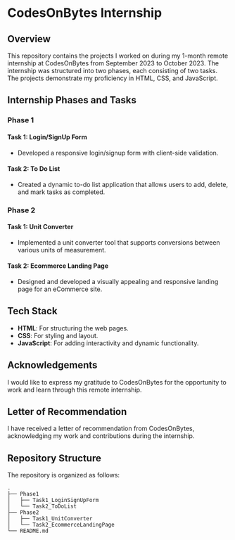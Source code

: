 # CodesOnBytes Internship


## Overview

This repository contains the projects I worked on during my 1-month remote internship at CodesOnBytes from September 2023 to October 2023. The internship was structured into two phases, each consisting of two tasks. The projects demonstrate my proficiency in HTML, CSS, and JavaScript.


## Internship Phases and Tasks

### Phase 1

#### Task 1: Login/SignUp Form
- Developed a responsive login/signup form with client-side validation.

#### Task 2: To Do List
- Created a dynamic to-do list application that allows users to add, delete, and mark tasks as completed.

### Phase 2

#### Task 1: Unit Converter
- Implemented a unit converter tool that supports conversions between various units of measurement.

#### Task 2: Ecommerce Landing Page
- Designed and developed a visually appealing and responsive landing page for an eCommerce site.


## Tech Stack

- **HTML**: For structuring the web pages.
- **CSS**: For styling and layout.
- **JavaScript**: For adding interactivity and dynamic functionality.


## Acknowledgements

I would like to express my gratitude to CodesOnBytes for the opportunity to work and learn through this remote internship.


## Letter of Recommendation

I have received a letter of recommendation from CodesOnBytes, acknowledging my work and contributions during the internship.


## Repository Structure

The repository is organized as follows:

```plaintext
.
├── Phase1
│   ├── Task1_LoginSignUpForm
│   └── Task2_ToDoList
├── Phase2
│   ├── Task1_UnitConverter
│   └── Task2_EcommerceLandingPage
└── README.md
